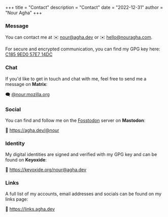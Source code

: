 +++
title = "Contact"
description = "Contact"
date = "2022-12-31"
author = "Nour Agha"
+++

### Message

You can contact me at ✉️ [nour@agha.dev](mailto:nour@agha.dev) or ✉️ [hello@nouragha.com](mailto:hello@nouragha.com).

For secure and encrypted communication, you can find my GPG key here: [C185 9ED0 57E7 14DC](/gpg)

### Chat

If you'd like to get in touch and chat with me, feel free to send me a message on **Matrix**:

🗨️ [@nour:mozilla.org](https://matrix.to/#/@nour:mozilla.org)

### Social

You can find and follow me on the [Fosstodon](https://fosstodon.org) server on **Mastodon**:

👥 https://agha.dev/@nour

### Identity

My digital identities are signed and verified with my GPG key and can be found on **Keyoxide**:

🔑 https://keyoxide.org/nour@agha.dev

### Links

A full list of my accounts, email addresses and socials can be found on my links page:

🔗 https://links.agha.dev
